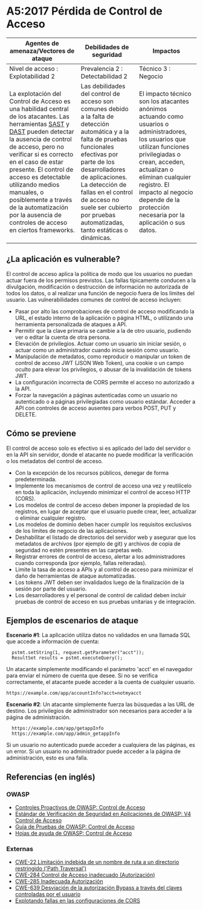 # A5:2017 Pérdida de Control de Acceso

| Agentes de amenaza/Vectores de ataque | Debilidades de seguridad         |      Impactos       |
| -- | -- | -- |
| Nivel de acceso : Explotabilidad 2    | Prevalencia 2 : Detectabilidad 2 | Técnico 3 : Negocio |
|La explotación del Control de Acceso es una habilidad central de los atacantes. Las herramientas [SAST](https://owasp.org/www-community/Source_Code_Analysis_Tools) y [DAST](https://owasp.org/www-community/Vulnerability_Scanning_Tools) pueden detectar la ausencia de control de acceso, pero no verificar si es correcto en el caso de estar presente. El control de acceso es detectable utilizando medios manuales, o posiblemente a través de la automatización por la ausencia de controles de acceso en ciertos frameworks.|Las debilidades del control de acceso son comunes debido a la falta de detección automática y a la falta de pruebas funcionales efectivas por parte de los desarrolladores de aplicaciones. La detección de fallas en el control de acceso no suele ser cubierto por pruebas automatizadas, tanto estáticas o dinámicas. | El impacto técnico son los atacantes anónimos actuando como usuarios o administradores, los usuarios que utilizan funciones privilegiadas o crean, acceden, actualizan o eliminan cualquier registro. El impacto al negocio depende de la protección necesaria por la aplicación o sus datos. | 

## ¿La aplicación es vulnerable?

El control de acceso aplica la política de modo que los usuarios no puedan actuar fuera de los permisos previstos. Las fallas típicamente conducen a la divulgación, modificación o destrucción de información no autorizada de todos los datos, o al realizar una función de negocio fuera de los límites del usuario. Las vulnerabilidades comunes de control de acceso incluyen:

* Pasar por alto las comprobaciones de control de acceso modificando la URL, el estado interno de la aplicación o página HTML, o utilizando una herramienta personalizada de ataques a API.
* Permitir que la clave primaria se cambie a la de otro usuario, pudiendo ver o editar la cuenta de otra persona.
* Elevación de privilegios. Actuar como un usuario sin iniciar sesión, o actuar como  un administrador cuando inicia sesión como usuario.
* Manipulación de metadatos, como reproducir o manipular un token de control de acceso JWT (JSON Web Token), una cookie o un campo oculto para elevar los privilegios, o abusar de la invalidación de tokens JWT.
* La configuración incorrecta de CORS permite el acceso no autorizado a la API.
* Forzar la navegación  a páginas autenticadas como un usuario no autenticado o a páginas privilegiadas como usuario estándar. Acceder a API con controles de acceso ausentes para verbos POST, PUT y DELETE.

## Cómo se previene

El control de acceso solo es efectivo si es aplicado del lado del servidor o en la API sin servidor, donde el atacante no puede modificar la verificación o los metadatos del control de acceso.

* Con la excepción de los recursos públicos, denegar de forma predeterminada.
* Implemente los mecanismos de control de acceso una vez y reutilícelo en toda la aplicación, incluyendo minimizar el control de acceso HTTP (CORS).
* Los modelos de control de acceso deben imponer la propiedad de los registros, en lugar de aceptar que el usuario puede crear, leer, actualizar o eliminar cualquier registro.
* Los modelos de dominio deben hacer cumplir los requisitos exclusivos de los límites de negocio de las aplicaciones.
* Deshabilitar el listado de directorios del servidor web y asegurar que los metadatos de archivos (por ejemplo de git) y archivos de copia de seguridad no estén presentes en las carpetas web.
* Registrar errores de control de acceso, alertar a los administradores cuando corresponda (por ejemplo, fallas reiteradas).
* Limite la tasa de acceso a APIs y al control de acceso para minimizar el daño de herramientas de ataque automatizadas.
* Los tokens JWT deben ser invalidados luego de la finalización de la sesión por parte del usuario.
* Los desarrolladores y el personal de control de calidad deben incluir pruebas de control de acceso en sus pruebas unitarias y de integración.

## Ejemplos de escenarios de ataque

**Escenario #1**:  La aplicación utiliza datos no validados en una llamada SQL que accede a información de cuenta:

```
  pstmt.setString(1, request.getParameter("acct"));
  ResultSet results = pstmt.executeQuery();
```

Un atacante simplemente modificando el parámetro 'acct' en el navegador para enviar el número de cuenta que desee. Si no se verifica correctamente, el atacante puede acceder a la cuenta de cualquier usuario.

`https://example.com/app/accountInfo?acct=notmyacct`

**Escenario #2**: Un atacante simplemente fuerza las búsquedas a las URL de destino. Los privilegios de administrador son necesarios para acceder a la página de administración.

```
  https://example.com/app/getappInfo
  https://example.com/app/admin_getappInfo
```

Si un usuario no autenticado puede acceder a cualquiera de las páginas, es un error. Si un usuario no administrador puede acceder a la página de administración, esto es una falla.

## Referencias (en inglés)

### OWASP

* [Controles Proactivos de OWASP: Control de Acceso](https://owasp.org/www-project-proactive-controls/v3/en/c7-enforce-access-controls)
* [Estándar de Verificación de Seguridad en Aplicaciones de OWASP: V4 Control de Acceso](https://github.com/OWASP/ASVS/blob/v4.0.2/4.0/en/0x11-V2-Authentication.md)
* [Guía de Pruebas de OWASP: Control de Acceso](https://owasp.org/www-project-web-security-testing-guide/latest/4-Web_Application_Security_Testing/05-Authorization_Testing/README)
* [Hojas de ayuda de OWASP: Control de Acceso](https://cheatsheetseries.owasp.org/cheatsheets/Access_Control_Cheat_Sheet.html)

### Externas

* [CWE-22 Limitación indebida de un nombre de ruta a un directorio restringido ('Path Traversal')]()
* [CWE-284 Control de Acceso inadecuado (Autorización)](https://cwe.mitre.org/data/definitions/284.html)
* [CWE-285 Inadecuada Autorización](https://cwe.mitre.org/data/definitions/285.html)
* [CWE-639 Desviación de la autorización Bypass a través del claves controladas por el usuario](https://cwe.mitre.org/data/definitions/639.html)
* [Explotando fallas en las configuraciones de CORS](https://blog.portswigger.net/2016/10/exploiting-cors-misconfigurations-for.html)
